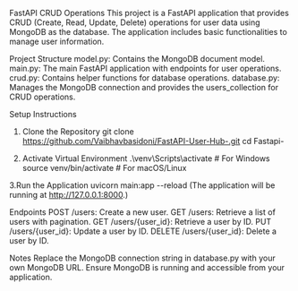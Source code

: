 FastAPI CRUD Operations
This project is a FastAPI application that provides CRUD (Create, Read, Update, Delete) operations for user data using MongoDB as the database. The application includes basic functionalities to manage user information.

Project Structure
model.py: Contains the MongoDB document model.
main.py: The main FastAPI application with endpoints for user operations.
crud.py: Contains helper functions for database operations.
database.py: Manages the MongoDB connection and provides the users_collection for CRUD operations.

Setup Instructions
 1. Clone the Repository
 git clone https://github.com/Vaibhavbasidoni/FastAPI-User-Hub-.git
 cd Fastapi-

 2. Activate Virtual Environment
.\venv\Scripts\activate  # For Windows
 source venv/bin/activate  # For macOS/Linux

 3.Run the Application
 uvicorn main:app --reload
 (The application will be running at http://127.0.0.1:8000.)


Endpoints
POST /users: Create a new user.
GET /users: Retrieve a list of users with pagination.
GET /users/{user_id}: Retrieve a user by ID.
PUT /users/{user_id}: Update a user by ID.
DELETE /users/{user_id}: Delete a user by ID.


Notes
Replace the MongoDB connection string in database.py with your own MongoDB URL.
Ensure MongoDB is running and accessible from your application.
